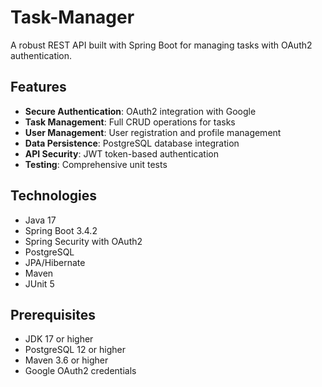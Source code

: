 # Task-Manager

A robust REST API built with Spring Boot for managing tasks with OAuth2 authentication.

## Features

- **Secure Authentication**: OAuth2 integration with Google
- **Task Management**: Full CRUD operations for tasks
- **User Management**: User registration and profile management
- **Data Persistence**: PostgreSQL database integration
- **API Security**: JWT token-based authentication
- **Testing**: Comprehensive unit tests

## Technologies

- Java 17
- Spring Boot 3.4.2
- Spring Security with OAuth2
- PostgreSQL
- JPA/Hibernate
- Maven
- JUnit 5

## Prerequisites

- JDK 17 or higher
- PostgreSQL 12 or higher
- Maven 3.6 or higher
- Google OAuth2 credentials
